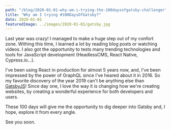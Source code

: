 ```yaml
---
path: "/blog/2020-01-01-why-am-i-trying-the-100daysofgatsby-challenger"
title: "Why am I trying #100DaysOfGatsby?"
date: 2020-01-01
featuredImage: ../images/2020-01-01/gatsby.jpg
---
```


Last year was crazy! I managed to make a huge step out of my confort zone. Withing this time, I learned a lot by reading blog posts or watching videos. I also got the opportunity to tests many trending technologies and tools for JavaScript development (HeadlessCMS, React Native, Cypress.io...).

I've been using React in production for almost 5 years now, and, I've been impressed by the power of GraphQL since I've heared about it in 2016. So my favorite discovery of the year 2019 can't be anything else than [GatsbyJS](https://gatsbyjs.org/)! Since day one, I love the way it is changing how we're creating websites, by creating a wonderful experience for both developers and users.

These 100 days will give me the opportunity to dig deeper into Gatsby and, I hope, explore it from every angle.

See you soon.
